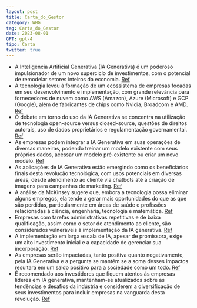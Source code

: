 ```yaml
---
layout: post
title: Carta_do_Gestor
category: WHG
tag: Carta_do_Gestor
date: 2023-08-01
GPT: gpt-4
tipo: Carta
twitter: true
---
```


- A Inteligência Artificial Generativa (IA Generativa) é um poderoso impulsionador de um novo superciclo de investimentos, com o potencial de remodelar setores inteiros da economia.
<a href="#" onclick="search_on_pdf('Artificial Generativa (IA Generativa) e sua força transformadora sobre mercados e empresas. Ainda q')">Ref</a>
- A tecnologia levou à formação de um ecossistema de empresas focadas em seu desenvolvimento e implementação, com grande relevância para fornecedores de nuvem como AWS (Amazon), Azure (Microsoft) e GCP (Google), além de fabricantes de chips como Nvidia, Broadcom e AMD.
<a href="#" onclick="search_on_pdf('Nvidia como colateral para uma dívida de $2,3 bi. 2. Hyperscalers – provedores de nuvem As princip')">Ref</a>
- O debate em torno do uso da IA Generativa se concentra na utilização de tecnologia open-source versus closed-source, questões de direitos autorais, uso de dados proprietários e regulamentação governamental.
<a href="#" onclick="search_on_pdf('ser protegidos por direitos autorais. Por último, a regulação governamental é uma questão crucial.')">Ref</a>
- As empresas podem integrar a IA Generativa em suas operações de diversas maneiras, podendo treinar um modelo existente com seus próprios dados, acessar um modelo pré-existente ou criar um novo modelo.
<a href="#" onclick="search_on_pdf('Após escolher o tipo de modelo que gostariam de implementar, existem três maneiras pelas quais uma')">Ref</a>
- As aplicações de IA Generativa estão emergindo como os beneficiários finais desta revolução tecnológica, com usos potenciais em diversas áreas, desde atendimento ao cliente via chatbots até a criação de imagens para campanhas de marketing.
<a href="#" onclick="search_on_pdf('Artificial Generativa (IA Generativa) e sua força transformadora sobre mercados e empresas. Ainda q')">Ref</a>
- A análise da McKinsey sugere que, embora a tecnologia possa eliminar alguns empregos, ela tende a gerar mais oportunidades do que as que são perdidas, particularmente em áreas de saúde e profissões relacionadas à ciência, engenharia, tecnologia e matemática.
<a href="#" onclick="search_on_pdf('e desenvolvimento de software, criando 19 milhões de novos empregos no mesmo período. Olhando para')">Ref</a>
- Empresas com tarefas administrativas repetitivas e de baixa qualificação, assim como o setor de atendimento ao cliente, são considerados vulneráveis à implementação da IA generativa.
<a href="#" onclick="search_on_pdf('uma necessidade. Para empresas, a implantação bem-sucedida de IA generativa pode resultar em melho')">Ref</a>
- A implementação em larga escala de IA, apesar de promissora, exige um alto investimento inicial e a capacidade de gerenciar sua incorporação.
<a href="#" onclick="search_on_pdf('uma necessidade. Para empresas, a implantação bem-sucedida de IA generativa pode resultar em melho')">Ref</a>
- As empresas serão impactadas, tanto positiva quanto negativamente, pela IA Generativa e a pergunta se mantém se a soma desses impactos resultará em um saldo positivo para a sociedade como um todo.
<a href="#" onclick="search_on_pdf('Concluímos que a IA generativa terá impactos significativos nas empresas, influenciando processos,')">Ref</a>
- É recomendado aos investidores que fiquem atentos às empresas líderes em IA generativa, mantenham-se atualizados sobre as tendências e desafios da indústria e considerem a diversificação de seus investimentos para incluir empresas na vanguarda desta revolução.
<a href="#" onclick="search_on_pdf('evolução. Isso inclui acompanhar de perto as empresas líderes em IA generativa, manter-se atualiza')">Ref</a>
